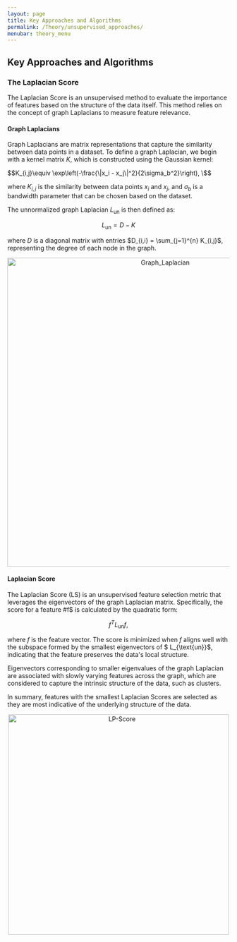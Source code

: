 ```yaml
---
layout: page
title: Key Approaches and Algorithms
permalink: /Theory/unsupervised_approaches/
menubar: theory_menu
---
```


## Key Approaches and Algorithms

### The Laplacian Score

The Laplacian Score is an unsupervised method to evaluate the importance of features based on the structure of the data itself. This method relies on the concept of graph Laplacians to measure feature relevance.

#### Graph Laplacians

Graph Laplacians are matrix representations that capture the similarity between data points in a dataset. To define a graph Laplacian, we begin with a kernel matrix $K$, which is constructed using the Gaussian kernel:

$$K_{i,j}\equiv \exp\left(-\frac{\|x_i - x_j\|^2}{2\sigma_b^2}\right), \$$

where $K_{i,j}$ is the similarity between data points $x_i$  and $x_j$, and $\sigma_b$ is a bandwidth parameter that can be chosen based on the dataset.

The unnormalized graph Laplacian $L_{\text{un}}$ is then defined as:

$$L_{\text{un}} = D - K$$

where $D$ is a diagonal matrix with entries $D_{i,i} = \sum_{j=1}^{n} K_{i,j}$, representing the degree of each node in the graph.

<p align="center">
  <img src="/Project-Demo/docs/assets/image/graph_laplacian.png" alt="Graph_Laplacian" width="700"/>
</p>


#### Laplacian Score

The Laplacian Score (LS) is an unsupervised feature selection metric that leverages the eigenvectors of the graph Laplacian matrix. Specifically, the score for a feature #f$ is calculated by the quadratic form:

$$f^T L_{\text{un}} f,$$

where $f$ is the feature vector. The score is minimized when $f$ aligns well with the subspace formed by the smallest eigenvectors of $ L_{\text{un}}$, indicating that the feature preserves the data's local structure.

Eigenvectors corresponding to smaller eigenvalues of the graph Laplacian are associated with slowly varying features across the graph, which are considered to capture the intrinsic structure of the data, such as clusters.

In summary, features with the smallest Laplacian Scores are selected as they are most indicative of the underlying structure of the data.

<p align="center">
  <img src="/Project-Demo/docs/assets/image/ls_fig4.png" alt="LP-Score" width="500"/>
</p>
